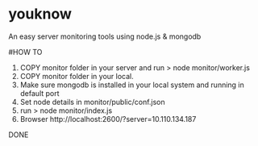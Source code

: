 # youknow
An easy server monitoring tools using node.js & mongodb

#HOW TO
1) COPY monitor folder in your server and run > node monitor/worker.js
2) COPY monitor folder in your local.
3) Make sure mongodb is installed in your local system and running in default port
4) Set node details in monitor/public/conf.json
4) run > node monitor/index.js
5) Browser http://localhost:2600/?server=10.110.134.187

DONE
